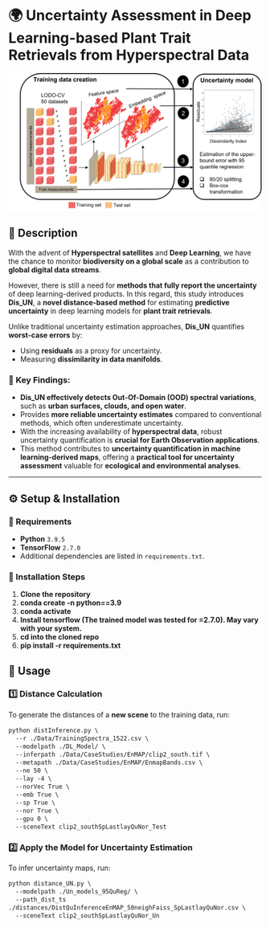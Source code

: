 # 🌍 Uncertainty Assessment in Deep Learning-based Plant Trait Retrievals from Hyperspectral Data

![Workflow](Un_models_95QuReg/workflow.png)

## 📌 Description
With the advent of **Hyperspectral satellites** and **Deep Learning**, we have the chance to monitor **biodiversity on a global scale** as a contribution to **global digital data streams**. 

However, there is still a need for **methods that fully report the uncertainty** of deep learning-derived products. In this regard, this study introduces **Dis_UN**, a **novel distance-based method** for estimating **predictive uncertainty** in deep learning models for **plant trait retrievals**.

Unlike traditional uncertainty estimation approaches, **Dis_UN** quantifies **worst-case errors** by:
- Using **residuals** as a proxy for uncertainty.
- Measuring **dissimilarity in data manifolds**.

### 🔹 Key Findings:
- **Dis_UN effectively detects Out-Of-Domain (OOD) spectral variations**, such as **urban surfaces, clouds, and open water**.
- Provides **more reliable uncertainty estimates** compared to conventional methods, which often underestimate uncertainty.
- With the increasing availability of **hyperspectral data**, robust uncertainty quantification is **crucial for Earth Observation applications**.
- This method contributes to **uncertainty quantification in machine learning-derived maps**, offering a **practical tool for uncertainty assessment** valuable for **ecological and environmental analyses**.

---

## ⚙️ Setup & Installation

### **🔹 Requirements**
- **Python** `3.9.5`
- **TensorFlow** `2.7.0`
- Additional dependencies are listed in `requirements.txt`.

### **🔹 Installation Steps**
1. **Clone the repository**
2. **conda create -n <environment-name> python==3.9**
3. **conda activate <environment-name>**
4. **Install tensorflow (The trained model was tested for =2.7.0). May vary with your system.**
5. **cd into the cloned repo**
6. **pip install -r requirements.txt**


## 🚀 Usage

### 1️⃣ Distance Calculation
To generate the distances of a **new scene** to the training data, run:
```
python distInference.py \
  --r ./Data/TrainingSpectra_1522.csv \
  --modelpath ./DL_Model/ \
  --inferpath ./Data/CaseStudies/EnMAP/clip2_south.tif \
  --metapath ./Data/CaseStudies/EnMAP/EnmapBands.csv \
  --ne 50 \
  --lay -4 \
  --norVec True \
  --emb True \
  --sp True \
  --nor True \
  --gpu 0 \
  --sceneText clip2_southSpLastlayQuNor_Test
```


### 2️⃣ Apply the Model for Uncertainty Estimation
To infer uncertainty maps, run:

```
python distance_UN.py \
  --modelpath ./Un_models_95QuReg/ \
  --path_dist_ts ./distances/DistQuInferenceEnMAP_50neighFaiss_SpLastlayQuNor.csv \
  --sceneText clip2_southSpLastlayQuNor_Un 

```
